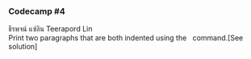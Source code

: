 ### Codecamp #4  
ธีรพจน์ แซ่ลิน Teerapord Lin  
Print two paragraphs that are both indented using the &nbsp; command.[See solution]
